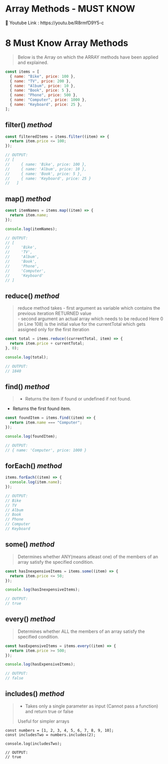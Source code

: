 # Array Methods - MUST KNOW
<aside>
📌 Youtube Link : https://youtu.be/R8rmfD9Y5-c

</aside>

# 8 Must Know Array Methods

> Below is the Array on which the ARRAY methods have been applied and explained.
> 

```jsx
const items = [
  { name: "Bike", price: 100 },
  { name: "TV", price: 200 },
  { name: "Album", price: 10 },
  { name: "Book", price: 5 },
  { name: "Phone", price: 500 },
  { name: "Computer", price: 1000 },
  { name: "Keyboard", price: 25 },
];
```

## filter() *method*

```jsx
const filteredItems = items.filter((item) => {
  return item.price <= 100;
});

// OUTPUT:
// [
//     { name: 'Bike', price: 100 },
//     { name: 'Album', price: 10 },
//     { name: 'Book', price: 5 },
//     { name: 'Keyboard', price: 25 }
//   ]
```

## map() *method*

```jsx
const itemNames = items.map((item) => {
  return item.name;
});

console.log(itemNames);

// OUTPUT:
// [
//     'Bike',
//     'TV',
//     'Album',
//     'Book',
//     'Phone',
//     'Computer',
//     'Keyboard'
// ]
```

## reduce() *method*

> reduce method takes
        - first argument as variable which contains the previous iteration RETURNED value  
        - second argument an actual array which needs to be reduced
Here 0 (in Line 108) is the initial value for the currentTotal which gets assigned only for the first iteration
> 

```jsx
const total = items.reduce((currentTotal, item) => {
  return item.price + currentTotal;
}, 0);

console.log(total);

// OUTPUT:
// 1840
```

## find() *method*

> - Returns the item if found or undefined if not found.
 - Returns the first found item.
> 

```jsx
const foundItem = items.find((item) => {
  return item.name === "Computer";
});

console.log(foundItem);

// OUTPUT:
// { name: 'Computer', price: 1000 }
```

## forEach() *method*

```jsx
items.forEach((item) => {
  console.log(item.name);
});

// OUTPUT:
// Bike
// TV
// Album
// Book
// Phone
// Computer
// Keyboard
```

## some() *method*

> Determines whether ANY(means atleast one) of the members of an array satisfy the specified condition.
> 

```jsx
const hasInexpensiveItems = items.some((item) => {
  return item.price <= 50;
});

console.log(hasInexpensiveItems);

// OUTPUT:
// true
```

## every() *method*

> Determines whether ALL the members of an array satisfy the specified condition.
> 

```jsx
const hasExpensiveItems = items.every((item) => {
  return item.price >= 500;
});

console.log(hasExpensiveItems);

// OUTPUT:
// false
```

## includes() *method*

> - Takes only a single parameter as input (Cannot pass a function) and return true or false
> 
> 
> Useful for simpler arrays
> 

```
const numbers = [1, 2, 3, 4, 5, 6, 7, 8, 9, 10];
const includesTwo = numbers.includes(2);

console.log(includesTwo);

// OUTPUT:
// true
```
